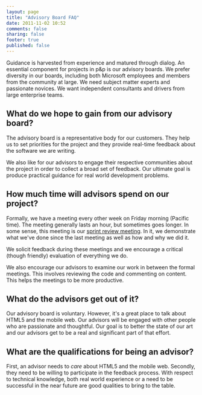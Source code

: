```yaml
---
layout: page
title: "Advisory Board FAQ"
date: 2011-11-02 10:52
comments: false
sharing: false
footer: true
published: false
---
```


Guidance is harvested from experience and matured through dialog. An essential component for projects in p&p is our advisory boards. We prefer diversity in our boards, including both Microsoft employees and members from the community at large. We need subject matter experts and passionate novices. We want independent consultants and drivers from large enterprise teams.

## What do we hope to gain from our advisory board?

The advisory board is a representative body for our customers. They help us to set priorities for the project and they provide real-time feedback about the software we are writing.

We also like for our advisors to engage their respective communities about the project in order to collect a broad set of feedback. Our ultimate goal is produce practical guidance for real world development problems.

## How much time will advisors spend on our project?

Formally, we have a meeting every other week on Friday morning (Pacific time). The meeting generally lasts an hour, but sometimes goes longer. In some sense, this meeting is our <a href="http://en.wikipedia.org/wiki/Scrum_(development)#Sprint_Review_Meeting.5B15.5D">sprint review meeting</a>. In it, we demonstrate what we've done since the last meeting as well as how and why we did it.

We solicit feedback during these meetings and we encourage a critical (though friendly) evaluation of everything we do.

We also encourage our advisors to examine our work in between the formal meetings. This involves reviewing the code and commenting on content. This helps the meetings to be more productive.

## What do the advisors get out of it?

Our advisory board is voluntary. However, it's a great place to talk about HTML5 and the mobile web. Our advisors will be engaged with other people who are passionate and thoughtful. Our goal is to better the state of our art and our advisors get to be a real and significant part of that effort.

## What are the qualifications for being an advisor?

First, an advisor needs to _care_ about HTML5 and the mobile web. Secondly, they need to be willing to participate in the feedback process. With respect to technical knowledge, both real world experience or a need to be successful in the near future are good qualities to bring to the table.